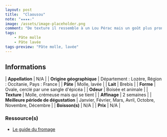 ```yaml
---
layout: post
title:  "Claousou"
note: "★★★★☆"
image: /assets/image-placeholder.png
comment: "De texture il ressemble à un Lou Pérac mais un goût plus prononcé, et une odeur bien plus prononcée. C’est très bon !"
tags:
    - Pâte molle
    - Pâte lavée
tags-preview: "Pâte molle, lavée"
---
```


## Informations

| **Appellation** | N/A |
| **Origine géographique** | Département : Lozère, Région : Occitanie, Pays : France   |
| **Pâte** | Molle, lavée |
| **Lait** | Brebis |
| **Forme** | Ovale, cerclé par une sangle d'épicéa |
| **Odeur** | Boisée et animale |
| **Texture** | Molle, crémeuse mais qui se tient |
| **Affinage** | 2 semaines |
| **Meilleure période de dégustation** | Janvier, Février, Mars, Avril, Octobre, Novembre, Décembre |
| **Boisson(s)** | N/A |
| **Prix** | N/A |

### Ressource(s)
* [Le guide du fromage](https://www.leguidedufromage.com/le-claousou-io621.html)